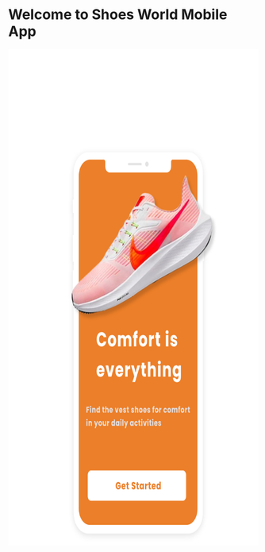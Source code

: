 <h1>Welcome to Shoes World Mobile App</h1>
<img src="https://github.com/Bdamir98/ShoesWorld/blob/master/assets/Group%2016073.png" alt="Nature" width="700" height="1000">


